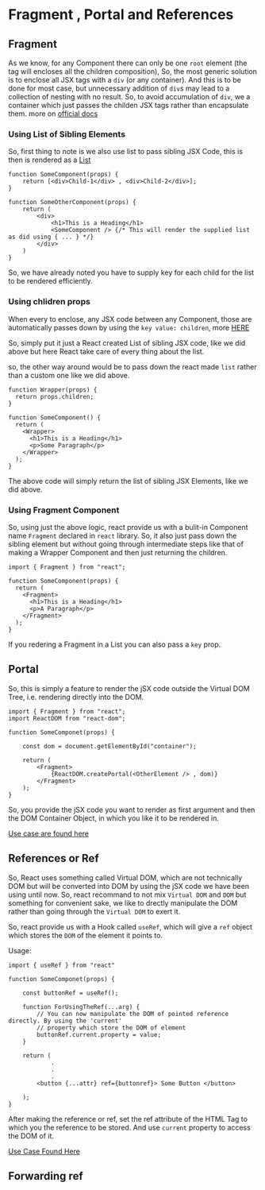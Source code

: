 # Fragment , Portal and References

## Fragment

As we know, for any Component there can only be one `root` element (the tag will encloses all the children composition),
So, the most generic solution is to enclose all JSX tags with a `div` (or any container). And this is to be done for
most case, but unnecessary addition of `div`s may lead to a collection of nesting with no result. So, to avoid accumulation
of `div`, we a container which just passes the childen JSX tags rather than encapsulate them. more on [official docs](https://reactjs.org/docs/fragments.html)

### Using List of Sibling Elements

So, first thing to note is we also use list to pass sibling JSX Code, this is then is rendered as a [List](./5_Lists.md#list)

```
function SomeComponent(props) {
    return [<div>Child-1</div> , <div>Child-2</div>];
}

function SomeOtherComponent(props) {
    return (
        <div>
            <h1>This is a Heading</h1>
            <SomeComponent /> {/* This will render the supplied list as did using { ... } */}
        </div>
    )
}
```

So, we have already noted you have to supply key for each child for the list to be rendered efficiently.

### Using chlidren props

When every to enclose, any JSX code between any Component, those are automatically passes down by using the
`key value: children`, more [HERE](./3_Props_and_Wrapper_Component.md#wrapper-components)

So, simply put it just a React created List of sibling JSX code, like we did above but here React take
care of every thing about the list.

so, the other way around would be to pass down the react made `list` rather than a custom one like we did
above.

```
function Wrapper(props) {
  return props.children;
}

function SomeComponent() {
  return (
    <Wrapper>
      <h1>This is a Heading</h1>
      <p>Some Paragraph</p>
    </Wrapper>
  );
}
```

The above code will simply return the list of sibling JSX Elements, like we did above.

### Using Fragment Component

So, using just the above logic, react provide us with a bulit-in Component name `Fragment` declared in `react` library.
So, it also just pass down the sibling element but without going through intermediate steps like that of making a
Wrapper Component and then just returning the children.

```
import { Fragment } from "react";

function SomeComponent(props) {
  return (
    <Fragment>
      <h1>This is a Heading</h1>
      <p>A Paragraph</p>
    </Fragment>
  );
}
```

If you redering a Fragment in a List you can also pass a `key` prop.

## Portal

So, this is simply a feature to render the jSX code outside the Virtual DOM Tree, i.e. rendering directly into
the DOM.

```
import { Fragment } from "react";
import ReactDOM from "react-dom";

function SomeComponet(props) {

    const dom = document.getElementById("container");

    return (
        <Fragment>
            {ReactDOM.createPortal(<OtherElement /> , dom)}
        </Fragment>
    );
}
```

So, you provide the jSX code you want to render as first argument and then the DOM Container Object, in which you like
it to be rendered in.

[Use case are found here](https://reactjs.org/docs/portals.html#usage)

## References or Ref

So, React uses something called Virtual DOM, which are not technically DOM but will be converted into DOM by using
the jSX code we have been using until now. So, react recommand to not mix `Virtual DOM` and `DOM` but something
for convenient sake, we like to drectly manipulate the DOM rather than going through the `Virtual DOM` to exert it.

So, react provide us with a Hook called `useRef`, which will give a `ref` object which stores the `DOM` of the element
it points to.

Usage:

```
import { useRef } from "react"

function SomeComponet(props) {

    const buttonRef = useRef();

    function ForUsingTheRef(...arg) {
        // You can now manipulate the DOM of pointed reference directly. By using the 'current'
        // property which store the DOM of element
        buttonRef.current.property = value;
    }

    return (
            .
            .
            .
        <button {...attr} ref={buttonref}> Some Button </button>

    );
}

```

After making the reference or ref, set the ref attribute of the HTML Tag to which you the reference to be stored. And use
`current` property to access the DOM of it.

[Use Case Found Here](https://reactjs.org/docs/refs-and-the-dom.html#when-to-use-refs)

## Forwarding ref
